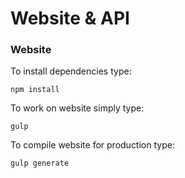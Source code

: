 # Website & API

### Website

To install dependencies type:

    npm install

To work on website simply type:

    gulp
	
To compile website for production type:

    gulp generate
	
	

	